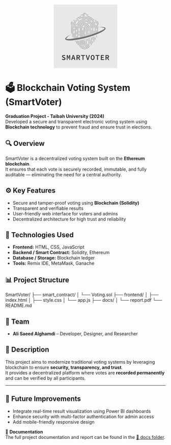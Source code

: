 <p align="center">
  <img src="Untitled_logo_1_free-file.jpg" alt="SmartVoter Logo" width="200"/>
</p>

# 🗳️ Blockchain Voting System (SmartVoter)

**Graduation Project - Taibah University (2024)**  
Developed a secure and transparent electronic voting system using **Blockchain technology** to prevent fraud and ensure trust in elections.

## 🔍 Overview
SmartVoter is a decentralized voting system built on the **Ethereum blockchain**.  
It ensures that each vote is securely recorded, immutable, and fully auditable — eliminating the need for a central authority.

## ⚙️ Key Features
- Secure and tamper-proof voting using **Blockchain (Solidity)**  
- Transparent and verifiable results  
- User-friendly web interface for voters and admins  
- Decentralized architecture for high trust and reliability  

## 🧩 Technologies Used
- **Frontend:** HTML, CSS, JavaScript  
- **Backend / Smart Contract:** Solidity, Ethereum  
- **Database / Storage:** Blockchain ledger  
- **Tools:** Remix IDE, MetaMask, Ganache  

## 📊 Project Structure
SmartVoter/
├── smart_contract/
│ └── Voting.sol
├── frontend/
│ ├── index.html
│ ├── style.css
│ └── app.js
├── docs/
│ └── report.pdf
└── README.md



## 👥 Team
- **Ali Saeed Alghamdi** – Developer, Designer, and Researcher  

## 📜 Description
This project aims to modernize traditional voting systems by leveraging blockchain to ensure **security, transparency, and trust**.  
It provides a decentralized platform where votes are **recorded permanently** and can be verified by all participants.

---

## 🧠 Future Improvements
- Integrate real-time result visualization using Power BI dashboards  
- Enhance security with multi-factor authentication for admin access  
- Add mobile-friendly responsive design  

📎 **Documentation**  
The full project documentation and report can be found in the [📄 docs folder](./docs/A_Blockchain-based_Secure_Voting_System_final.pdf).

